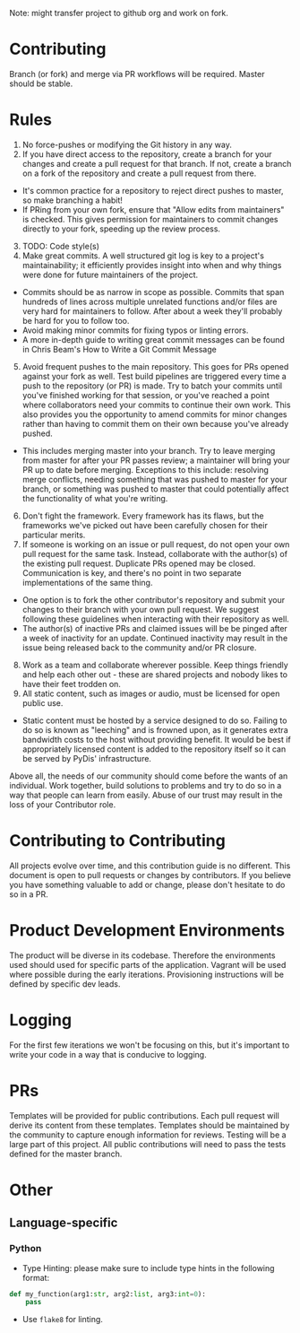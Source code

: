 Note: might transfer project to github org and work on fork.

# Contributing
Branch (or fork) and merge via PR workflows will be required. Master should be stable. 

# Rules
1. No force-pushes or modifying the Git history in any way.
2. If you have direct access to the repository, create a branch for your changes and create a pull request for that branch. If not, create a branch on a fork of the repository and create a pull request from there.
  - It's common practice for a repository to reject direct pushes to master, so make branching a habit!
  - If PRing from your own fork, ensure that "Allow edits from maintainers" is checked. This gives permission for maintainers to commit changes directly to your fork, speeding up the review process.
3. TODO: Code style(s) 
4. Make great commits. A well structured git log is key to a project's maintainability; it efficiently provides insight into when and why things were done for future maintainers of the project.
  - Commits should be as narrow in scope as possible. Commits that span hundreds of lines across multiple unrelated functions and/or files are very hard for maintainers to follow. After about a week they'll probably be hard for you to follow too.
  - Avoid making minor commits for fixing typos or linting errors.
  - A more in-depth guide to writing great commit messages can be found in Chris Beam's How to Write a Git Commit Message
5.  Avoid frequent pushes to the main repository. This goes for PRs opened against your fork as well. Test build pipelines are triggered every time a push to the repository (or PR) is made. Try to batch your commits until you've finished working for that session, or you've reached a point where collaborators need your commits to continue their own work. This also provides you the opportunity to amend commits for minor changes rather than having to commit them on their own because you've already pushed.
  - This includes merging master into your branch. Try to leave merging from master for after your PR passes review; a maintainer will bring your PR up to date before merging. Exceptions to this include: resolving merge conflicts, needing something that was pushed to master for your branch, or something was pushed to master that could potentially affect the functionality of what you're writing.
6.  Don't fight the framework. Every framework has its flaws, but the frameworks we've picked out have been carefully chosen for their particular merits.
7. If someone is working on an issue or pull request, do not open your own pull request for the same task. Instead, collaborate with the author(s) of the existing pull request. Duplicate PRs opened may be closed. Communication is key, and there's no point in two separate implementations of the same thing.
  - One option is to fork the other contributor's repository and submit your changes to their branch with your own pull request. We suggest following these guidelines when interacting with their repository as well.
  - The author(s) of inactive PRs and claimed issues will be be pinged after a week of inactivity for an update. Continued inactivity may result in the issue being released back to the community and/or PR closure.
8. Work as a team and collaborate wherever possible. Keep things friendly and help each other out - these are shared projects and nobody likes to have their feet trodden on.
9. All static content, such as images or audio, must be licensed for open public use.
  - Static content must be hosted by a service designed to do so. Failing to do so is known as "leeching" and is frowned upon, as it generates extra bandwidth costs to the host without providing benefit. It would be best if appropriately licensed content is added to the repository itself so it can be served by PyDis' infrastructure.

Above all, the needs of our community should come before the wants of an individual. Work together, build solutions to problems and try to do so in a way that people can learn from easily. Abuse of our trust may result in the loss of your Contributor role.

# Contributing to Contributing

All projects evolve over time, and this contribution guide is no different. This document is open to pull requests or changes by contributors. If you believe you have something valuable to add or change, please don't hesitate to do so in a PR.

# Product Development Environments
The product will be diverse in its codebase. Therefore the environments used should used for specific parts of the application. Vagrant will be used where possible during the early iterations. Provisioning instructions will be defined by specific dev leads.

# Logging
For the first few iterations we won't be focusing on this, but it's important to write your code in a way that is conducive to logging.

# PRs
Templates will be provided for public contributions. Each pull request will derive its content from these templates. Templates should be maintained by the community to capture enough information for reviews. Testing will be a large part of this project. All public contributions will need to pass the tests defined for the master branch.

# Other

## Language-specific
### Python
- Type Hinting: please make sure to include type hints in the following format:
```python
def my_function(arg1:str, arg2:list, arg3:int=0):
    pass
```
- Use ```flake8``` for linting.
